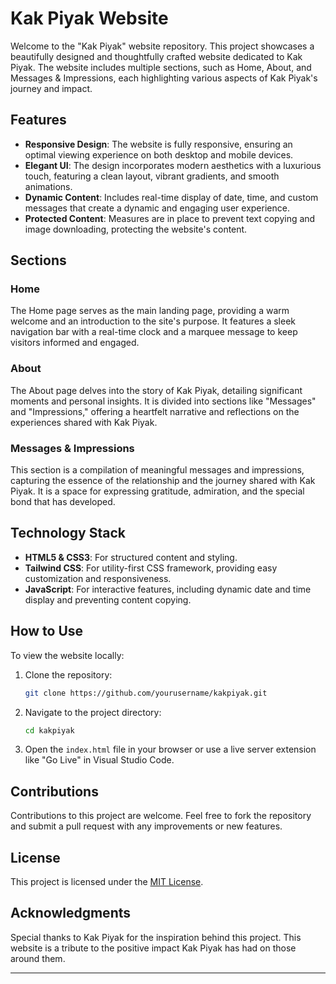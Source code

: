 # Kak Piyak Website

Welcome to the "Kak Piyak" website repository. This project showcases a beautifully designed and thoughtfully crafted website dedicated to Kak Piyak. The website includes multiple sections, such as Home, About, and Messages & Impressions, each highlighting various aspects of Kak Piyak's journey and impact.

## Features

- **Responsive Design**: The website is fully responsive, ensuring an optimal viewing experience on both desktop and mobile devices.
- **Elegant UI**: The design incorporates modern aesthetics with a luxurious touch, featuring a clean layout, vibrant gradients, and smooth animations.
- **Dynamic Content**: Includes real-time display of date, time, and custom messages that create a dynamic and engaging user experience.
- **Protected Content**: Measures are in place to prevent text copying and image downloading, protecting the website's content.

## Sections

### Home
The Home page serves as the main landing page, providing a warm welcome and an introduction to the site's purpose. It features a sleek navigation bar with a real-time clock and a marquee message to keep visitors informed and engaged.

### About
The About page delves into the story of Kak Piyak, detailing significant moments and personal insights. It is divided into sections like "Messages" and "Impressions," offering a heartfelt narrative and reflections on the experiences shared with Kak Piyak.

### Messages & Impressions
This section is a compilation of meaningful messages and impressions, capturing the essence of the relationship and the journey shared with Kak Piyak. It is a space for expressing gratitude, admiration, and the special bond that has developed.

## Technology Stack

- **HTML5 & CSS3**: For structured content and styling.
- **Tailwind CSS**: For utility-first CSS framework, providing easy customization and responsiveness.
- **JavaScript**: For interactive features, including dynamic date and time display and preventing content copying.

## How to Use

To view the website locally:

1. Clone the repository:
   ```bash
   git clone https://github.com/yourusername/kakpiyak.git
   ```
2. Navigate to the project directory:
   ```bash
   cd kakpiyak
   ```
3. Open the `index.html` file in your browser or use a live server extension like "Go Live" in Visual Studio Code.

## Contributions

Contributions to this project are welcome. Feel free to fork the repository and submit a pull request with any improvements or new features.

## License

This project is licensed under the [MIT License](LICENSE).

## Acknowledgments

Special thanks to Kak Piyak for the inspiration behind this project. This website is a tribute to the positive impact Kak Piyak has had on those around them.

---
